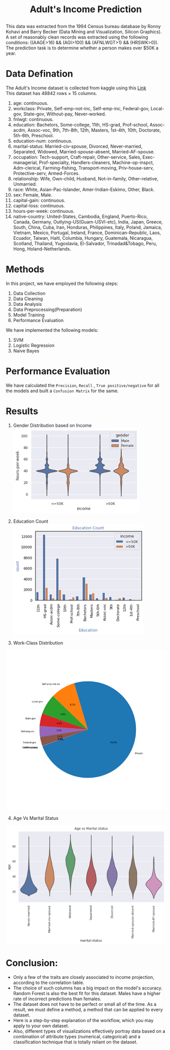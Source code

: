 # <p align = "center"> Adult's Income Prediction </p>

This data was extracted from the 1994 Census bureau database by Ronny Kohavi and Barry Becker (Data Mining and Visualization, Silicon Graphics). A set of reasonably clean records was extracted using the following conditions: ((AAGE>16) && (AGI>100) && (AFNLWGT>1) && (HRSWK>0)). <br>
The prediction task is to determine whether a person makes over $50K a year.

# Data Defination
The Adult's Income dataset is collected from kaggle using this <a href = "https://www.kaggle.com/uciml/adult-census-income"> Link </a> <br>
This dataset has 48842 rows × 15 columns. <br>

1. age: continuous.
2. workclass: Private, Self-emp-not-inc, Self-emp-inc, Federal-gov, Local-gov, State-gov, Without-pay, Never-worked.
3. fnlwgt: continuous.
4. education: Bachelors, Some-college, 11th, HS-grad, Prof-school, Assoc-acdm, Assoc-voc, 9th, 7th-8th, 12th, Masters, 1st-4th, 10th, Doctorate, 5th-6th, Preschool.
5. education-num: continuous.
6. marital-status: Married-civ-spouse, Divorced, Never-married, Separated, Widowed, Married-spouse-absent, Married-AF-spouse.
7. occupation: Tech-support, Craft-repair, Other-service, Sales, Exec-managerial, Prof-specialty, Handlers-cleaners, Machine-op-inspct, Adm-clerical, Farming-fishing, Transport-moving, Priv-house-serv, Protective-serv, Armed-Forces.
8. relationship: Wife, Own-child, Husband, Not-in-family, Other-relative, Unmarried.
9. race: White, Asian-Pac-Islander, Amer-Indian-Eskimo, Other, Black.
10. sex: Female, Male.
11. capital-gain: continuous.
12. capital-loss: continuous.
13. hours-per-week: continuous.
14. native-country: United-States, Cambodia, England, Puerto-Rico, Canada, Germany, Outlying-US(Guam-USVI-etc), India, Japan, Greece, South, China, Cuba, Iran, Honduras, Philippines, Italy, Poland, Jamaica, Vietnam, Mexico, Portugal, Ireland, France, Dominican-Republic, Laos, Ecuador, Taiwan, Haiti, Columbia, Hungary, Guatemala, Nicaragua, Scotland, Thailand, Yugoslavia, El-Salvador, Trinadad&Tobago, Peru, Hong, Holand-Netherlands.

# Methods
In this project, we have employed the following steps:

1. Data Collection
2. Data Cleaning
3. Data Analysis
4. Data Preprocessing(Preparation)
5. Model Training
6. Performance Evaluation

We have implemented the following models: <br>

1. SVM
2. Logistic Regression
3. Naive Bayes


# Performance Evaluation
We have calculated the `Precision`, `Recall` , `True positive/negative` for all the models and built a `Confusion Matrix` for the same.

# Results
1. Gender Distribution based on Income
![Screenshot](Images/gender.png)

2. Education Count 
![Screenshot](Images/Education_Count.png)

3. Work-Class Distribution
<img src ="/Images/Work-Class - Pie-chart.png">

4. Age Vs Marital Status
<img src = "/Images/Age Vs Marital Status.png">

# Conclusion:
* Only a few of the traits are closely associated to income projection, according to the correlation table. <br>
* The choice of such columns has a big impact on the model's accuracy. Random Forest is also the best fit for this dataset. Males have a higher rate of incorrect predictions than females. <br>
* The dataset does not have to be perfect or small all of the time. As a result, we must define a method, a method that can be applied to every dataset. <br>
* Here is a step-by-step explanation of the workflow, which you may apply to your own dataset. <br>
* Also, different types of visualizations effectively portray data based on a combination of attribute types (numerical, categorical) and a classification technique that is totally reliant on the dataset.

